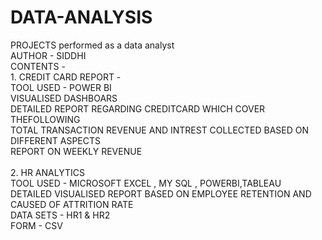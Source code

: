 # DATA-ANALYSIS
PROJECTS  performed as a data analyst
<br>
AUTHOR - SIDDHI
<br> 
CONTENTS -
<br>1. CREDIT CARD REPORT -
  <br> TOOL USED - POWER BI
    <br> VISUALISED DASHBOARS 
<br> DETAILED REPORT REGARDING CREDITCARD WHICH COVER THEFOLLOWING
<br> TOTAL TRANSACTION REVENUE AND INTREST COLLECTED BASED ON DIFFERENT ASPECTS
<br> REPORT ON WEEKLY REVENUE  
<br> 
2. HR ANALYTICS
   <br>  TOOL USED - MICROSOFT EXCEL , MY SQL , POWERBI,TABLEAU
   <br> DETAILED VISUALISED REPORT BASED ON EMPLOYEE RETENTION AND CAUSED OF ATTRITION RATE
   <br> DATA SETS - HR1 & HR2
   <br> FORM - CSV
